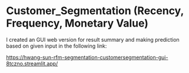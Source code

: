 # Customer_Segmentation (Recency, Frequency, Monetary Value)
I created an GUI web version for result summary and making prediction based on given input in the following link:

https://hwang-sun-rfm-segmentation-customersegmentation-gui-8tczno.streamlit.app/
